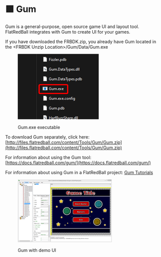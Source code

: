# 🟩 Gum

Gum is a general-purpose, open source game UI and layout tool. FlatRedBall integrates with Gum to create UI for your games.

If you have downloaded the FRBDK.zip, you already have Gum located in the \<FRBDK Unzip Location>/Gum/Data/Gum.exe

<figure><img src="../.gitbook/assets/image (2) (1) (1).png" alt=""><figcaption><p>Gum.exe executable</p></figcaption></figure>

To download Gum separately, click here: [http://files.flatredball.com/content/Tools/Gum/Gum.zip](http://files.flatredball.com/content/Tools/Gum/Gum.zip)

For information about using the Gum tool: [https://docs.flatredball.com/gum/](https://docs.flatredball.com/gum/)

For information about using Gum in a FlatRedBall project: [Gum Tutorials](tutorials/)

<figure><img src="../media/2016-02-GumPromo1-300x200.png" alt=""><figcaption><p>Gum with demo UI</p></figcaption></figure>

